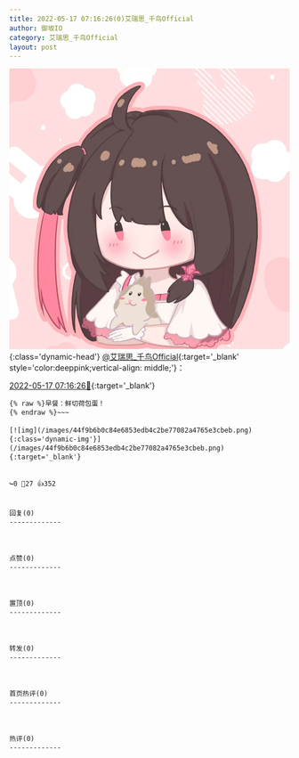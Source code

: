 ```yaml
---
title: 2022-05-17 07:16:26(0)艾瑞思_千鸟Official
author: 御坂IO
category: 艾瑞思_千鸟Official
layout: post
---
```


![img](/images/7e08840c56f251de28bdf766b647bd5fe9a5d50a.jpg){:class='dynamic-head'}
[@艾瑞思_千鸟Official](https://space.bilibili.com/1090010845/dynamic){:target='_blank' style='color:deeppink;vertical-align: middle;'}：

[2022-05-17 07:16:26🔗](https://t.bilibili.com/661015163631042577){:target='_blank'}

~~~
{% raw %}早餐：鲜切荷包蛋！
{% endraw %}~~~

[![img](/images/44f9b6b0c84e6853edb4c2be77082a4765e3cbeb.png){:class='dynamic-img'}](/images/44f9b6b0c84e6853edb4c2be77082a4765e3cbeb.png){:target='_blank'}


↪️0 💬27 👍352


回复(0)
-------------



点赞(0)
-------------



置顶(0)
-------------



转发(0)
-------------



首页热评(0)
-------------



热评(0)
-------------



